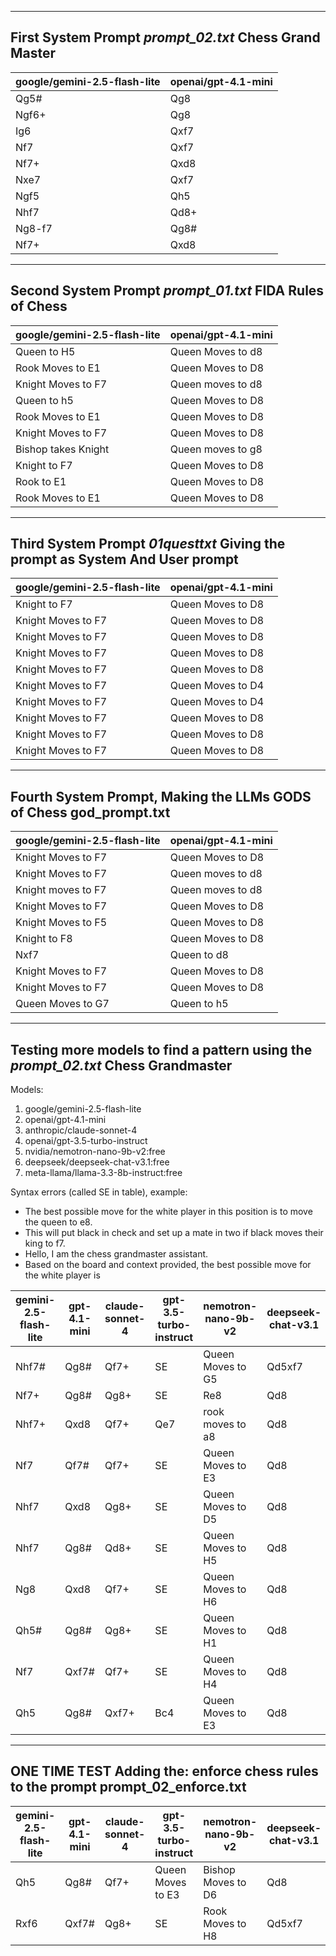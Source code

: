 
----
First System Prompt *prompt_02.txt* Chess Grand Master
----

|google/gemini-2.5-flash-lite|openai/gpt-4.1-mini|
|------------------------------|------------------------------|
|            Qg5#              |           Qg8                |
|            Ngf6+             |           Qg8                |
| Ig6 |  Qxf7 |
| Nf7 | Qxf7 |
| Nf7+ | Qxd8 |
| Nxe7 | Qxf7 |
| Ngf5 | Qh5 |
| Nhf7  | Qd8+ |
| Ng8-f7 | Qg8# |
| Nf7+ | Qxd8 |


---
Second System Prompt *prompt_01.txt* FIDA Rules of Chess
---

|google/gemini-2.5-flash-lite|openai/gpt-4.1-mini|
|------------------------------|------------------------------|
| Queen to H5 | Queen Moves to d8 |
| Rook Moves to E1 | Queen Moves to D8 |
|  Knight Moves to F7 | Queen moves to d8 |
| Queen to h5 | Queen Moves to D8 |
|  Rook Moves to E1 | Queen Moves to D8 |
| Knight Moves to F7 | Queen Moves to D8 |
| Bishop takes Knight | Queen moves to g8 |
| Knight to F7 | Queen Moves to D8 |
| Rook to E1 | Queen Moves to D8 | 
| Rook Moves to E1 | Queen Moves to D8 |

-----
Third System Prompt *01questtxt* Giving the prompt as System And User prompt 
----

| google/gemini-2.5-flash-lite | openai/gpt-4.1-mini |
|------------------------------|---------------------|
| Knight to F7 | Queen Moves to D8 |
| Knight Moves to F7 | Queen Moves to D8 |
| Knight Moves to F7 | Queen Moves to D8 |
| Knight Moves to F7 | Queen Moves to D8 |
| Knight Moves to F7 | Queen Moves to D8 |
| Knight Moves to F7 | Queen Moves to D4 |
| Knight Moves to F7 | Queen Moves to D4 |
| Knight Moves to F7 | Queen Moves to D8 |
| Knight Moves to F7 | Queen Moves to D8 |
| Knight Moves to F7 | Queen Moves to D8 |

---
Fourth System Prompt, Making the LLMs GODS of Chess **god_prompt.txt**
---

| google/gemini-2.5-flash-lite | openai/gpt-4.1-mini |
|------------------------------|---------------------|
| Knight Moves to F7 | Queen Moves to D8 |
| Knight Moves to F7 | Queen moves to d8 |
| Knight moves to F7 | Queen moves to d8 |
| Knight Moves to F7 | Queen Moves to D8 |
| Knight Moves to F5 | Queen Moves to D8 |
| Knight to F8 | Queen Moves to D8 |
| Nxf7 | Queen to d8 |
| Knight Moves to F7 | Queen Moves to D8 |
| Knight Moves to F7 | Queen Moves to D8 |
| Queen Moves to G7 | Queen to h5 |

---
Testing more models to find a pattern using the *prompt_02.txt* Chess Grandmaster
---
Models:
1. google/gemini-2.5-flash-lite
2. openai/gpt-4.1-mini
3. anthropic/claude-sonnet-4
4. openai/gpt-3.5-turbo-instruct
5. nvidia/nemotron-nano-9b-v2:free
6. deepseek/deepseek-chat-v3.1:free
7. meta-llama/llama-3.3-8b-instruct:free

Syntax errors (called SE in table), example:

- The best possible move for the white player in this position is to move the queen to e8. 
- This will put black in check and set up a mate in two if black moves their king to f7.
- Hello, I am the chess grandmaster assistant. 
- Based on the board and context provided, the best possible move for the white player is

| gemini-2.5-flash-lite | gpt-4.1-mini | claude-sonnet-4 | gpt-3.5-turbo-instruct | nemotron-nano-9b-v2 | deepseek-chat-v3.1 | llama-3.3-8b-instruct |
|---|---|---|---|---|---|---|
| Nhf7# | Qg8# | Qf7+ | SE | Queen Moves to G5 | Qd5xf7 | Qd2
| Nf7+ | Qg8# | Qg8+ | SE | Re8 | Qd8 | Qf3
| Nhf7+ | Qxd8 | Qf7+ | Qe7 | rook moves to a8 | Qd8 | Nf3
| Nf7 | Qf7# | Qf7+ | SE | Queen Moves to E3 | Qd8 | Qa3
| Nhf7 | Qxd8 | Qg8+ | SE | Queen Moves to D5 | Qd8 | Nf3
| Nhf7 | Qg8# | Qd8+ | SE | Queen Moves to H5 | Qd8 | Qd3
| Ng8 | Qxd8 | Qf7+ | SE | Queen Moves to H6 | Qd8 | Nf3
| Qh5# | Qg8# | Qg8+ | SE | Queen Moves to H1 | Qd8 | Nh2
| Nf7 | Qxf7# | Qf7+ | SE | Queen Moves to H4 | Qd8 | Queen moves to E3
| Qh5 | Qg8# | Qxf7+ | Bc4 | Queen Moves to E3 | Qd8 | Qf3

---
ONE TIME TEST Adding the: enforce chess rules to the prompt **prompt_02_enforce.txt**
---

| gemini-2.5-flash-lite | gpt-4.1-mini | claude-sonnet-4 | gpt-3.5-turbo-instruct | nemotron-nano-9b-v2 | deepseek-chat-v3.1 | llama-3.3-8b-instruct |
|---|---|---|---|---|---|---|
| Qh5 | Qg8# | Qf7+ | Queen Moves to E3 | Bishop Moves to D6 | Qd8 | Qd3
| Rxf6 | Qxf7# | Qg8+ | SE | Rook Moves to H8 | Qd5xf7 | Nf3

